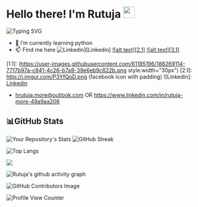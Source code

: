 <h1 style:"color:">Hello there! I'm Rutuja  <img src="https://raw.githubusercontent.com/MartinHeinz/MartinHeinz/master/wave.gif" width="30px"></h1>  

![Typing SVG](https://readme-typing-svg.herokuapp.com?font=DM+Sans&color=9E93DC&pause=1000&width=435&lines=I%E2%80%99m+interested+in+AI%2FML.;Always+learning!;Cloud+Enthusiast)

- 🌱 I’m currently learning python 
- 📫 Find me here
![Linkedin](https://user-images.githubusercontent.com/61185196/188269114-7717b97a-c841-4c26-b7a9-39e6eb9c622b.png)][Linkedin]
[![alt text][2.1]][2]
[![alt text][3.1]][3]

<!-- icons with padding -->

[1.1]: (https://user-images.githubusercontent.com/61185196/188269114-7717b97a-c841-4c26-b7a9-39e6eb9c622b.png style:width="30px")</img>
[2.1]: http://i.imgur.com/P3YfQoD.png (facebook icon with padding)
![Linkedin]: <a href="https://www.flaticon.com/free-icons/linkedin" title="linkedin icons" width="30px">Linkedin</a>

[1]: https://www.linkedin.com/in/rutuja-more-49a9aa206
[2]: http://www.facebook.com/sednaoui
[3]: https://plus.google.com/+CarlSednaoui
(https://www.linkedin.com/in/rutuja-more-49a9aa206/)
-  hrutuja.more@outlook.com OR
   https://www.linkedin.com/in/rutuja-more-49a9aa206
   
 <h2>📊GitHub Stats</h2>

![Your Repository's Stats](https://github-readme-stats.vercel.app/api?username=hrutuja-m&show_icons=true&theme=tokyonight)    ![GitHub Streak](https://github-readme-streak-stats.herokuapp.com?user=hrutuja-m&theme=tokyonight)

![Top Langs](https://github-readme-stats.vercel.app/api/top-langs/?username=hrutuja-m&layout=compact&theme=tokyonight)

<a href="https://github.com/hrutuja-m/AI-Basketball-Analysis"> <img align="center" src="https://github-readme-stats.vercel.app/api/pin/?username=hrutuja-m&theme=tokyonight&repo=AI-Basketball-Analysis"/>
</a>  

![Rutuja's github activity graph](https://activity-graph.herokuapp.com/graph?username=hrutuja-m&theme=material-palenight)

![GitHub Contributors Image](https://contrib.rocks/image?repo=hrutuja-m/Rutuja-More )

![Profile View Counter](https://komarev.com/ghpvc/?username=hrutuja-m)
<!--  <a href="https://github.com/hrutuja-m/SAGE">
  <img align="center" src="https://github-readme-stats.vercel.app/api/pin/?username=hrutuja-m&repo=SAGE" />
</a>  -->
